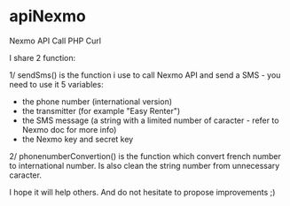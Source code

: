 # apiNexmo
Nexmo API Call PHP Curl

I share 2 function:

1/ sendSms() is the function i use to call Nexmo API and send a SMS - you need to use it 5 variables:
- the phone number (international version)
- the transmitter (for example "Easy Renter")
- the SMS message (a string with a limited number of caracter - refer to Nexmo doc for more info)
- the Nexmo key and secret key

2/ phonenumberConvertion() is the function which convert french number to international number. Is also clean the string number from unnecessary caracter.

I hope it will help others. And do not hesitate to propose improvements ;)
